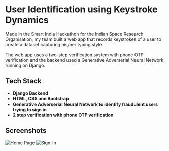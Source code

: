 # User Identification using Keystroke Dynamics
Made in the Smart India Hackathon for the Indian Space Research Organisation, my team built a web app that records keystrokes of a user to create a dataset capturing his/her typing style.

The web app uses a two-step verification system with phone OTP verification and the backend used a Generative Adverserial Neural Network running on Django.

## Tech Stack
- **Django Backend**
- **HTML, CSS and Bootstrap**
- **Generative Adverserial Neural Network to identify fraudulent users trying to sign in**
- **2 step verification with phone OTP verification**

## Screenshots
![Home Page](https://i.imgur.com/XBmnZa0.png)
![Sign-In](https://i.imgur.com/uiQqLub.png)
